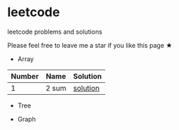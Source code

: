 # leetcode
leetcode problems and solutions

Please feel free to leave me a star if you like this page ★

* Array

|Number |Name |Solution |
|-------|-----|---------|
|1      |2 sum|[solution](Array/solution.md)|

* Tree

* Graph
